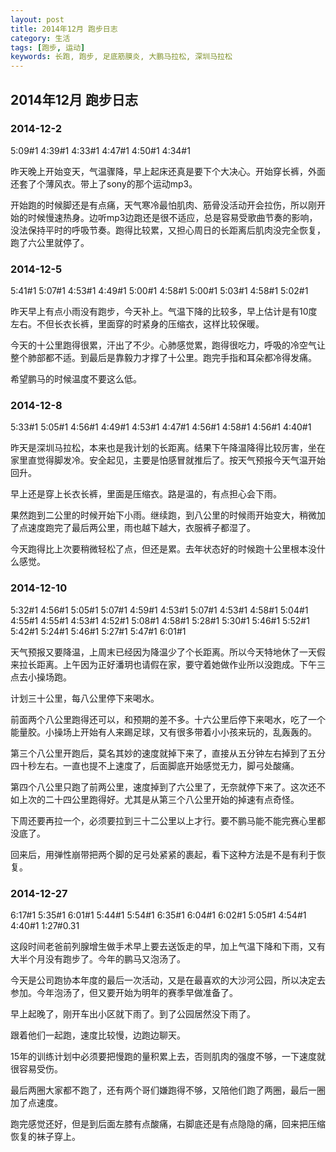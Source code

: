 ```yaml
---
layout: post
title: 2014年12月 跑步日志
category: 生活
tags: [跑步, 运动]
keywords: 长跑, 跑步, 足底筋膜炎, 大鹏马拉松, 深圳马拉松
---
```


## 2014年12月 跑步日志

### 2014-12-2

5:09#1
4:39#1
4:33#1
4:47#1
4:50#1
4:34#1

昨天晚上开始变天，气温骤降，早上起床还真是要下个大决心。开始穿长裤，外面还套了个薄风衣。带上了sony的那个运动mp3。

开始跑的时候脚还是有点痛，天气寒冷最怕肌肉、筋骨没活动开会拉伤，所以刚开始的时候慢速热身。边听mp3边跑还是很不适应，总是容易受歌曲节奏的影响，没法保持平时的呼吸节奏。跑得比较累，又担心周日的长距离后肌肉没完全恢复，跑了六公里就停了。

### 2014-12-5

5:41#1
5:07#1
4:53#1
4:49#1
5:00#1
4:58#1
5:00#1
5:03#1
4:58#1
5:02#1

昨天早上有点小雨没有跑步，今天补上。气温下降的比较多，早上估计是有10度左右。不但长衣长裤，里面穿的时紧身的压缩衣，这样比较保暖。

今天的十公里跑得很累，汗出了不少。心肺感觉累，跑得很吃力，呼吸的冷空气让整个肺部都不适。到最后是靠毅力才撑了十公里。跑完手指和耳朵都冷得发痛。

希望鹏马的时候温度不要这么低。

### 2014-12-8

5:33#1
5:05#1
4:56#1
4:49#1
4:53#1
4:47#1
4:56#1
4:58#1
4:56#1
4:40#1

昨天是深圳马拉松，本来也是我计划的长距离。结果下午降温降得比较厉害，坐在家里直觉得脚发冷。安全起见，主要是怕感冒就推后了。按天气预报今天气温开始回升。

早上还是穿上长衣长裤，里面是压缩衣。路是温的，有点担心会下雨。

果然跑到二公里的时候开始下小雨。继续跑，到八公里的时候雨开始变大，稍微加了点速度跑完了最后两公里，雨也越下越大，衣服裤子都湿了。

今天跑得比上次要稍微轻松了点，但还是累。去年状态好的时候跑十公里根本没什么感觉。

### 2014-12-10

5:32#1
4:56#1
5:05#1
5:07#1
4:59#1
4:53#1
5:07#1
4:53#1
4:58#1
5:04#1
4:55#1
4:55#1
4:53#1
4:52#1
5:08#1
4:58#1
5:28#1
5:30#1
5:46#1
5:52#1
5:42#1
5:24#1
5:46#1
5:27#1
5:47#1
6:01#1

天气预报又要降温，上周末已经因为降温少了个长距离。所以今天特地休了一天假来拉长距离。上午因为正好潘玥也请假在家，要守着她做作业所以没跑成。下午三点去小操场跑。

计划三十公里，每八公里停下来喝水。

前面两个八公里跑得还可以，和预期的差不多。十六公里后停下来喝水，吃了一个能量胶。小操场上开始有人来踢足球，又有很多带着小小孩来玩的，乱轰轰的。

第三个八公里开跑后，莫名其妙的速度就掉下来了，直接从五分钟左右掉到了五分四十秒左右。一直也提不上速度了，后面脚底开始感觉无力，脚弓处酸痛。

第四个八公里只跑了前两公里，速度掉到了六公里了，无奈就停下来了。这次还不如上次的二十四公里跑得好。尤其是从第三个八公里开始的掉速有点奇怪。

下周还要再拉一个，必须要拉到三十二公里以上才行。要不鹏马能不能完赛心里都没底了。

回来后，用弹性崩带把两个脚的足弓处紧紧的裹起，看下这种方法是不是有利于恢复。

### 2014-12-27

6:17#1
5:35#1
6:01#1
5:44#1
5:54#1
6:35#1
6:04#1
6:02#1
5:05#1
4:54#1
4:40#1
1:27#0.31

这段时间老爸前列腺增生做手术早上要去送饭走的早，加上气温下降和下雨，又有大半个月没有跑步了。今年的鹏马又泡汤了。

今天是公司跑协本年度的最后一次活动，又是在最喜欢的大沙河公园，所以决定去参加。今年泡汤了，但又要开始为明年的赛季早做准备了。

早上起晚了，刚开车出小区就下雨了。到了公园居然没下雨了。

跟着他们一起跑，速度比较慢，边跑边聊天。

15年的训练计划中必须要把慢跑的量积累上去，否则肌肉的强度不够，一下速度就很容易受伤。

最后两圈大家都不跑了，还有两个哥们嫌跑得不够，又陪他们跑了两圈，最后一圈加了点速度。

跑完感觉还好，但是到后面左膝有点酸痛，右脚底还是有点隐隐的痛，回来把压缩恢复的袜子穿上。
